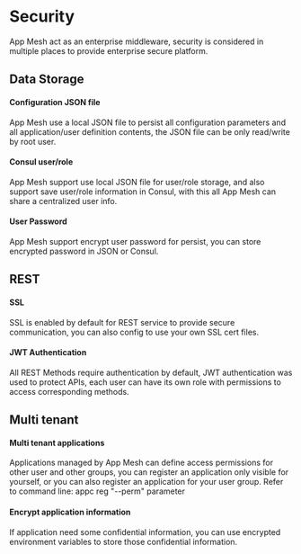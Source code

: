 # Security
App Mesh act as an enterprise middleware, security is considered in multiple places to provide enterprise secure platform.

## Data Storage
#### Configuration JSON file
App Mesh use a local JSON file to persist all configuration parameters and all application/user definition contents, the JSON file can be only read/write by root user.

#### Consul user/role
App Mesh support use local JSON file for user/role storage, and also support save user/role information in Consul, with this all App Mesh can share a centralized user info.

#### User Password
App Mesh support encrypt user password for persist, you can store encrypted password in JSON or Consul.

## REST
#### SSL
SSL is enabled by default for REST service to provide secure communication, you can also config to use your own SSL cert files.

#### JWT Authentication
All REST Methods require authentication by default, JWT authentication was used to protect APIs, each user can have its own role with permissions to access corresponding methods.

## Multi tenant
#### Multi tenant applications
Applications managed by App Mesh can define access permissions for other user and other groups, you can register an application only visible for yourself, or you can also register an application for your user group.
Refer to command line: appc reg "--perm" parameter

#### Encrypt application information
If application need some confidential information, you can use encrypted environment variables to store those confidential information.
